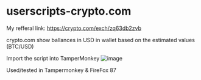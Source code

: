# userscripts-crypto.com
My refferal link:  https://crypto.com/exch/zq63db2zvb

crypto.com show ballances in USD in wallet based on the estimated values (BTC/USD) 

Import the script into TamperMonkey
![image](https://user-images.githubusercontent.com/26428982/115138698-559d9180-a036-11eb-8b50-24a405d82377.png)

Used/tested in Tampermonkey & FireFox 87
